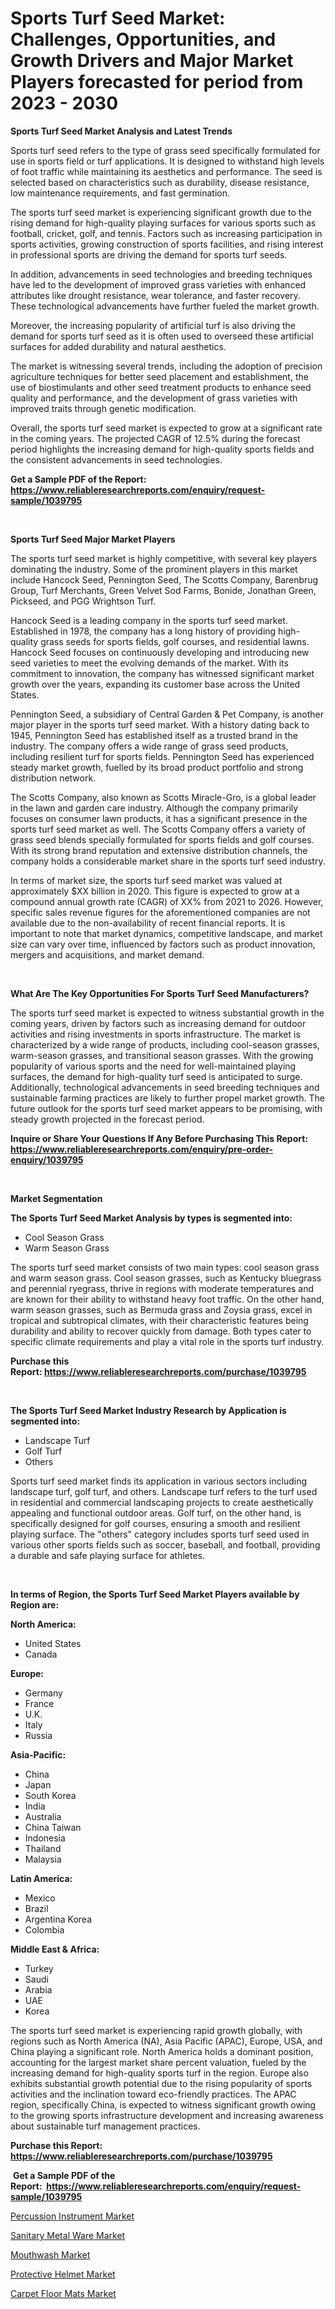 <p><h1>Sports Turf Seed Market: Challenges, Opportunities, and Growth Drivers and Major Market Players forecasted for period from 2023 - 2030</h1></p><p><strong>Sports Turf Seed Market Analysis and Latest Trends</strong></p>
<p><p>Sports turf seed refers to the type of grass seed specifically formulated for use in sports field or turf applications. It is designed to withstand high levels of foot traffic while maintaining its aesthetics and performance. The seed is selected based on characteristics such as durability, disease resistance, low maintenance requirements, and fast germination.</p><p>The sports turf seed market is experiencing significant growth due to the rising demand for high-quality playing surfaces for various sports such as football, cricket, golf, and tennis. Factors such as increasing participation in sports activities, growing construction of sports facilities, and rising interest in professional sports are driving the demand for sports turf seeds.</p><p>In addition, advancements in seed technologies and breeding techniques have led to the development of improved grass varieties with enhanced attributes like drought resistance, wear tolerance, and faster recovery. These technological advancements have further fueled the market growth.</p><p>Moreover, the increasing popularity of artificial turf is also driving the demand for sports turf seed as it is often used to overseed these artificial surfaces for added durability and natural aesthetics.</p><p>The market is witnessing several trends, including the adoption of precision agriculture techniques for better seed placement and establishment, the use of biostimulants and other seed treatment products to enhance seed quality and performance, and the development of grass varieties with improved traits through genetic modification.</p><p>Overall, the sports turf seed market is expected to grow at a significant rate in the coming years. The projected CAGR of 12.5% during the forecast period highlights the increasing demand for high-quality sports fields and the consistent advancements in seed technologies.</p></p>
<p><strong>Get a Sample PDF of the Report:&nbsp; <a href="https://www.reliableresearchreports.com/enquiry/request-sample/1039795">https://www.reliableresearchreports.com/enquiry/request-sample/1039795</a></strong></p>
<p>&nbsp;</p>
<p><strong>Sports Turf Seed Major Market Players</strong></p>
<p><p>The sports turf seed market is highly competitive, with several key players dominating the industry. Some of the prominent players in this market include Hancock Seed, Pennington Seed, The Scotts Company, Barenbrug Group, Turf Merchants, Green Velvet Sod Farms, Bonide, Jonathan Green, Pickseed, and PGG Wrightson Turf.</p><p>Hancock Seed is a leading company in the sports turf seed market. Established in 1978, the company has a long history of providing high-quality grass seeds for sports fields, golf courses, and residential lawns. Hancock Seed focuses on continuously developing and introducing new seed varieties to meet the evolving demands of the market. With its commitment to innovation, the company has witnessed significant market growth over the years, expanding its customer base across the United States.</p><p>Pennington Seed, a subsidiary of Central Garden & Pet Company, is another major player in the sports turf seed market. With a history dating back to 1945, Pennington Seed has established itself as a trusted brand in the industry. The company offers a wide range of grass seed products, including resilient turf for sports fields. Pennington Seed has experienced steady market growth, fuelled by its broad product portfolio and strong distribution network.</p><p>The Scotts Company, also known as Scotts Miracle-Gro, is a global leader in the lawn and garden care industry. Although the company primarily focuses on consumer lawn products, it has a significant presence in the sports turf seed market as well. The Scotts Company offers a variety of grass seed blends specially formulated for sports fields and golf courses. With its strong brand reputation and extensive distribution channels, the company holds a considerable market share in the sports turf seed industry.</p><p>In terms of market size, the sports turf seed market was valued at approximately $XX billion in 2020. This figure is expected to grow at a compound annual growth rate (CAGR) of XX% from 2021 to 2026. However, specific sales revenue figures for the aforementioned companies are not available due to the non-availability of recent financial reports. It is important to note that market dynamics, competitive landscape, and market size can vary over time, influenced by factors such as product innovation, mergers and acquisitions, and market demand.</p></p>
<p>&nbsp;</p>
<p><strong>What Are The Key Opportunities For Sports Turf Seed Manufacturers?</strong></p>
<p><p>The sports turf seed market is expected to witness substantial growth in the coming years, driven by factors such as increasing demand for outdoor activities and rising investments in sports infrastructure. The market is characterized by a wide range of products, including cool-season grasses, warm-season grasses, and transitional season grasses. With the growing popularity of various sports and the need for well-maintained playing surfaces, the demand for high-quality turf seed is anticipated to surge. Additionally, technological advancements in seed breeding techniques and sustainable farming practices are likely to further propel market growth. The future outlook for the sports turf seed market appears to be promising, with steady growth projected in the forecast period.</p></p>
<p><strong>Inquire or Share Your Questions If Any Before Purchasing This Report: <a href="https://www.reliableresearchreports.com/enquiry/pre-order-enquiry/1039795">https://www.reliableresearchreports.com/enquiry/pre-order-enquiry/1039795</a></strong></p>
<p>&nbsp;</p>
<p><strong>Market Segmentation</strong></p>
<p><strong>The Sports Turf Seed Market Analysis by types is segmented into:</strong></p>
<p><ul><li>Cool Season Grass</li><li>Warm Season Grass</li></ul></p>
<p><p>The sports turf seed market consists of two main types: cool season grass and warm season grass. Cool season grasses, such as Kentucky bluegrass and perennial ryegrass, thrive in regions with moderate temperatures and are known for their ability to withstand heavy foot traffic. On the other hand, warm season grasses, such as Bermuda grass and Zoysia grass, excel in tropical and subtropical climates, with their characteristic features being durability and ability to recover quickly from damage. Both types cater to specific climate requirements and play a vital role in the sports turf industry.</p></p>
<p><strong>Purchase this Report:&nbsp;<a href="https://www.reliableresearchreports.com/purchase/1039795">https://www.reliableresearchreports.com/purchase/1039795</a></strong></p>
<p>&nbsp;</p>
<p><strong>The Sports Turf Seed Market Industry Research by Application is segmented into:</strong></p>
<p><ul><li>Landscape Turf</li><li>Golf Turf</li><li>Others</li></ul></p>
<p><p>Sports turf seed market finds its application in various sectors including landscape turf, golf turf, and others. Landscape turf refers to the turf used in residential and commercial landscaping projects to create aesthetically appealing and functional outdoor areas. Golf turf, on the other hand, is specifically designed for golf courses, ensuring a smooth and resilient playing surface. The "others" category includes sports turf seed used in various other sports fields such as soccer, baseball, and football, providing a durable and safe playing surface for athletes.</p></p>
<p>&nbsp;</p>
<p><strong>In terms of Region, the Sports Turf Seed Market Players available by Region are:</strong></p>
<p>
    <p> <strong> North America: </strong>
        <ul>
            <li>United States</li>
            <li>Canada</li>
        </ul>
        </p> 
    <p> <strong> Europe: </strong>
        <ul>
            <li>Germany</li>
            <li>France</li>
            <li>U.K.</li>
            <li>Italy</li>
            <li>Russia</li>
        </ul>
        </p> 
    <p> <strong> Asia-Pacific: </strong>
        <ul>
            <li>China</li>
            <li>Japan</li>
            <li>South Korea</li>
            <li>India</li>
            <li>Australia</li>
            <li>China Taiwan</li>
            <li>Indonesia</li>
            <li>Thailand</li>
            <li>Malaysia</li>
        </ul>
        </p> 
    <p> <strong> Latin America: </strong>
        <ul>
            <li>Mexico</li>
            <li>Brazil</li>
            <li>Argentina Korea</li>
            <li>Colombia</li>
        </ul>
        </p> 
    <p> <strong> Middle East & Africa: </strong>
        <ul>
            <li>Turkey</li>
            <li>Saudi</li>
            <li>Arabia</li>
            <li>UAE</li>
            <li>Korea</li>
        </ul>
    </p>
    </p>
<p><p>The sports turf seed market is experiencing rapid growth globally, with regions such as North America (NA), Asia Pacific (APAC), Europe, USA, and China playing a significant role. North America holds a dominant position, accounting for the largest market share percent valuation, fueled by the increasing demand for high-quality sports turf in the region. Europe also exhibits substantial growth potential due to the rising popularity of sports activities and the inclination toward eco-friendly practices. The APAC region, specifically China, is expected to witness significant growth owing to the growing sports infrastructure development and increasing awareness about sustainable turf management practices.</p></p>
<p><strong>Purchase this Report: <a href="https://www.reliableresearchreports.com/purchase/1039795">https://www.reliableresearchreports.com/purchase/1039795</a></strong></p>
<p>&nbsp;<strong>Get a Sample PDF of the Report:&nbsp;&nbsp;<a href="https://www.reliableresearchreports.com/enquiry/request-sample/1039795">https://www.reliableresearchreports.com/enquiry/request-sample/1039795</a></strong></p>
<p><strong></strong></p>
<p><p><a href="https://medium.com/@marcoshoppe2023/percussion-instrument-market-exploring-market-share-market-trends-and-future-growth-6582fae6a88a">Percussion Instrument Market</a></p><p><a href="https://medium.com/@tatemonahan564856/sanitary-metal-ware-market-research-report-its-history-and-forecast-2023-to-2030-53911ec773b6">Sanitary Metal Ware Market</a></p><p><a href="https://medium.com/@karleeprice2004/mouthwash-market-exploring-market-share-market-trends-and-future-growth-a1257887364c">Mouthwash Market</a></p><p><a href="https://medium.com/@vallieemard78/protective-helmet-market-size-cagr-trends-2024-2030-164d8c95cfc8">Protective Helmet Market</a></p><p><a href="https://medium.com/@bethelokon998/carpet-floor-mats-market-exploring-market-share-market-trends-and-future-growth-512ddc2d6e88">Carpet Floor Mats Market</a></p></p>